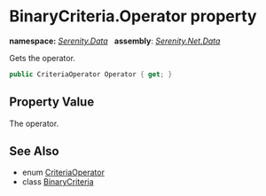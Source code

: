 # BinaryCriteria.Operator property
**namespace:** *[Serenity.Data](../../README.md#serenity.data-namespace)*   **assembly**: *[Serenity.Net.Data](../../README.md)*

Gets the operator.

```csharp
public CriteriaOperator Operator { get; }
```

## Property Value

The operator.

## See Also

* enum [CriteriaOperator](../CriteriaOperator.md)
* class [BinaryCriteria](../BinaryCriteria.md)